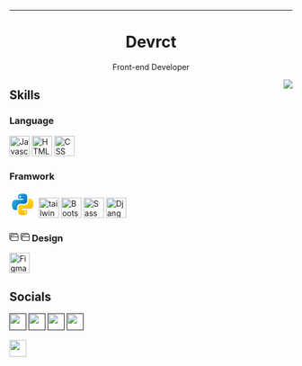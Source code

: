 <hr>
<h1 align="center">
Devrct
</h1>
<p align="center">
Front-end Developer
</p>
<img align="right" src="https://i.pinimg.com/originals/e4/26/70/e426702edf874b181aced1e2fa5c6cde.gif"/>



 <h2>Skills</h2>
 <h3>Language</h3>
<p align="left">
<img src="https://raw.githubusercontent.com/danielcranney/readme-generator/main/public/icons/skills/javascript-colored.svg" width="36" height="36" alt="Javascript" 
title="Javascript"/>
<img src="https://raw.githubusercontent.com/danielcranney/readme-generator/main/public/icons/skills/html5-colored.svg" width="36" height="36" alt="HTML" 
title="HTML"/>
<img src="https://raw.githubusercontent.com/danielcranney/readme-generator/main/public/icons/skills/css3-colored.svg" width="36" height="36" alt="CSS" 
title="CSS"/>
 <h3>Framwork</h3>
 <svg xmlns="http://www.w3.org/2000/svg" viewBox="0 0 48 48" width="48px" height="48px"><linearGradient id="goqfu1ZNmEnUrQDJEQ1bUa" x1="10.458" x2="26.314" y1="12.972" y2="26.277" gradientUnits="userSpaceOnUse"><stop offset="0" stop-color="#26abe7"/><stop offset="1" stop-color="#086dbf"/></linearGradient><path fill="url(#goqfu1ZNmEnUrQDJEQ1bUa)" d="M24.047,5c-1.555,0.005-2.633,0.142-3.936,0.367c-3.848,0.67-4.549,2.077-4.549,4.67V14h9v2 H15.22h-4.35c-2.636,0-4.943,1.242-5.674,4.219c-0.826,3.417-0.863,5.557,0,9.125C5.851,32.005,7.294,34,9.931,34h3.632v-5.104 c0-2.966,2.686-5.896,5.764-5.896h7.236c2.523,0,5-1.862,5-4.377v-8.586c0-2.439-1.759-4.263-4.218-4.672 C27.406,5.359,25.589,4.994,24.047,5z M19.063,9c0.821,0,1.5,0.677,1.5,1.502c0,0.833-0.679,1.498-1.5,1.498 c-0.837,0-1.5-0.664-1.5-1.498C17.563,9.68,18.226,9,19.063,9z"/><linearGradient id="goqfu1ZNmEnUrQDJEQ1bUb" x1="35.334" x2="23.517" y1="37.911" y2="21.034" gradientUnits="userSpaceOnUse"><stop offset="0" stop-color="#feb705"/><stop offset="1" stop-color="#ffda1c"/></linearGradient><path fill="url(#goqfu1ZNmEnUrQDJEQ1bUb)" d="M23.078,43c1.555-0.005,2.633-0.142,3.936-0.367c3.848-0.67,4.549-2.077,4.549-4.67V34h-9v-2 h9.343h4.35c2.636,0,4.943-1.242,5.674-4.219c0.826-3.417,0.863-5.557,0-9.125C41.274,15.995,39.831,14,37.194,14h-3.632v5.104 c0,2.966-2.686,5.896-5.764,5.896h-7.236c-2.523,0-5,1.862-5,4.377v8.586c0,2.439,1.759,4.263,4.218,4.672 C19.719,42.641,21.536,43.006,23.078,43z M28.063,39c-0.821,0-1.5-0.677-1.5-1.502c0-0.833,0.679-1.498,1.5-1.498 c0.837,0,1.5,0.664,1.5,1.498C29.563,38.32,28.899,39,28.063,39z"/></svg>
<img src="https://upload.wikimedia.org/wikipedia/commons/d/d5/Tailwind_CSS_Logo.svg" width="36" height="36" alt="tailwind" title="Tailwind" />
<img src="https://raw.githubusercontent.com/danielcranney/readme-generator/main/public/icons/skills/bootstrap-colored.svg" width="36" height="36" alt="Bootstrap"
title="Bootstrap"/>
<img src="https://raw.githubusercontent.com/danielcranney/readme-generator/main/public/icons/skills/sass-colored.svg" width="36" height="36" alt="Sass"
title="Sass"/>
<img src="https://icon-library.com/images/django-icon/django-icon-0.jpg" width="36" height="36" alt="Django"
title="Django"/>
 <h3><svg xmlns="http://www.w3.org/2000/svg" width="16" height="16" fill="currentColor" class="bi bi-window-stack" viewBox="0 0 16 16">
  <path d="M4.5 6a.5.5 0 1 0 0-1 .5.5 0 0 0 0 1M6 6a.5.5 0 1 0 0-1 .5.5 0 0 0 0 1m2-.5a.5.5 0 1 1-1 0 .5.5 0 0 1 1 0"/>
  <path d="M12 1a2 2 0 0 1 2 2 2 2 0 0 1 2 2v8a2 2 0 0 1-2 2H4a2 2 0 0 1-2-2 2 2 0 0 1-2-2V3a2 2 0 0 1 2-2zM2 12V5a2 2 0 0 1 2-2h9a1 1 0 0 0-1-1H2a1 1 0 0 0-1 1v8a1 1 0 0 0 1 1m1-4v5a1 1 0 0 0 1 1h10a1 1 0 0 0 1-1V8zm12-1V5a1 1 0 0 0-1-1H4a1 1 0 0 0-1 1v2z"/>
</svg> <svg xmlns="http://www.w3.org/2000/svg" width="16" height="16" fill="currentColor" class="bi bi-window-stack" viewBox="0 0 16 16">
  <path d="M4.5 6a.5.5 0 1 0 0-1 .5.5 0 0 0 0 1M6 6a.5.5 0 1 0 0-1 .5.5 0 0 0 0 1m2-.5a.5.5 0 1 1-1 0 .5.5 0 0 1 1 0"/>
  <path d="M12 1a2 2 0 0 1 2 2 2 2 0 0 1 2 2v8a2 2 0 0 1-2 2H4a2 2 0 0 1-2-2 2 2 0 0 1-2-2V3a2 2 0 0 1 2-2zM2 12V5a2 2 0 0 1 2-2h9a1 1 0 0 0-1-1H2a1 1 0 0 0-1 1v8a1 1 0 0 0 1 1m1-4v5a1 1 0 0 0 1 1h10a1 1 0 0 0 1-1V8zm12-1V5a1 1 0 0 0-1-1H4a1 1 0 0 0-1 1v2z"/>
</svg> Design</h3>
<img src="https://raw.githubusercontent.com/danielcranney/readme-generator/main/public/icons/skills/figma-colored.svg" width="36" height="36" alt="Figma"
title="Figma"/>

</p>
    
    
             
             
 <h2> Socials </h2>
                  
<p align="left">
<a href="" target="_blank" rel="noreferrer"><img src="https://raw.githubusercontent.com/danielcranney/readme-generator/main/public/icons/socials/instagram.svg" width="30" height="30" /></a>
<a href="" target="_blank" rel="noreferrer"><img src="https://raw.githubusercontent.com/danielcranney/readme-generator/main/public/icons/socials/github-dark.svg" width="30" height="30" /></a>
<a href="" target="_blank" rel="noreferrer"><img src="https://raw.githubusercontent.com/danielcranney/readme-generator/main/public/icons/socials/linkedin.svg" width="30" height="30" /></a>
<a href="" target="_blank" rel="noreferrer"><img src="https://raw.githubusercontent.com/danielcranney/readme-generator/main/public/icons/socials/twitter.svg" width="30" height="30" /></a>  </p>
<a href"" target="_blank" rel="noreferrer"><img src="https://upload.wikimedia.org/wikipedia/commons/thumb/8/82/Telegram_logo.svg/1024px-Telegram_logo.svg.png" width="30" height="30"/></a>
<br>
